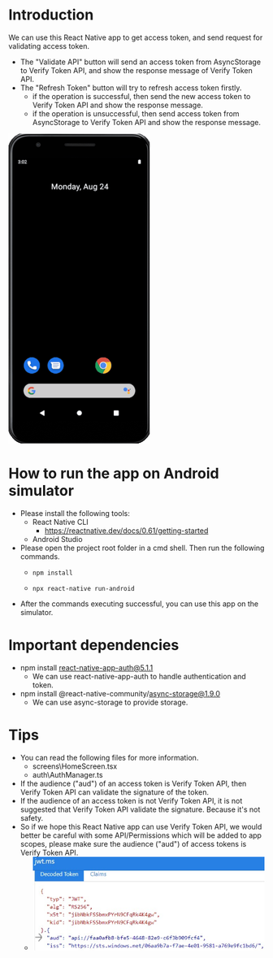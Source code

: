 # Introduction
We can use this React Native app to get access token, and send request for validating access token.
- The "Validate API" button will send an access token from AsyncStorage to Verify Token API, and
show the response message of Verify Token API.
- The "Refresh Token" button will try to refresh access token firstly.
  + if the operation is successful, then send the new access token to Verify Token API and show the response message.
  + if the operation is unsuccessful, then send access token from AsyncStorage to Verify Token API and show the response message.

![Usage Demo](usage_demo.gif)

# How to run the app on Android simulator
- Please install the following tools:
  + React Native CLI
    * https://reactnative.dev/docs/0.61/getting-started
  + Android Studio
- Please open the project root folder in a cmd shell. Then run the following commands.
  + ```
    npm install
    ```
  + ```
    npx react-native run-android
    ```
- After the commands executing successful, you can use this app on the simulator.

# Important dependencies
- npm install react-native-app-auth@5.1.1
  + We can use react-native-app-auth to handle authentication and token.
- npm install @react-native-community/async-storage@1.9.0
  + We can use async-storage to provide storage.

# Tips
- You can read the following files for more information.
  + screens\HomeScreen.tsx
  + auth\AuthManager.ts
- If the audience ("aud") of an access token is Verify Token API, then Verify Token API can validate the signature of the token.
- If the audience of an access token is not Verify Token API, it is not suggested that Verify Token API validate the signature. Because it's not safety.
- So if we hope this React Native app can use Verify Token API, we would better be careful with some API/Permissions which will be added to app scopes, please make sure the audience ("aud") of access tokens is Verify Token API.
  + ![aud is VerifyTokenAPI](aud-is-VerifyTokenAPI.jpg)